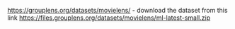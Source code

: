 https://grouplens.org/datasets/movielens/ - download the dataset from this link
https://files.grouplens.org/datasets/movielens/ml-latest-small.zip
